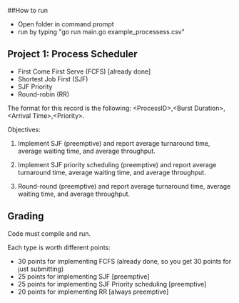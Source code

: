 ##How to run

 - Open folder in command prompt
 - run by typing "go run main.go example_processess.csv"


## Project 1: Process Scheduler

- First Come First Serve (FCFS) [already done]
- Shortest Job First (SJF)
- SJF Priority
- Round-robin (RR)

The format for this record is the following: \<ProcessID>,\<Burst Duration>,\<Arrival Time>,\<Priority>.

Objectives:
   1. Implement SJF (preemptive) and report average turnaround time, average waiting time, and average throughput.

   2. Implement SJF priority scheduling (preemptive) and report average turnaround time, average waiting time, and average throughput.

   3. Round-round (preemptive) and report average turnaround time, average waiting time, and average throughput.

## Grading

Code must compile and run.

Each type is worth different points:

- 30 points for implementing FCFS (already done, so you get 30 points for just submitting)
- 25 points for implementing SJF [preemptive]
- 25 points for implementing SJF Priority scheduling [preemptive]
- 20 points for implementing RR [always preemptive]
